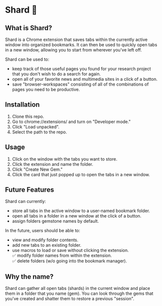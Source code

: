 # Shard :gem:

## What is Shard?
Shard is a Chrome extension that saves tabs within the currently active window into organized bookmarks. It can then be used to quickly open tabs in a new window, allowing you to start from wherever you've left off.

Shard can be used to:

* keep track of those useful pages you found for your research project that you don't wish to do a search for again.
* open all of your favorite news and multimedia sites in a click of a button.
* save "browser-workspaces" consisting of all of the combinations of pages you need to be productive.

## Installation
1) Clone this repo.
2) Go to chrome://extensions/ and turn on "Developer mode."
3) Click "Load unpacked".
4) Select the path to the repo.

## Usage
1) Click on the window with the tabs you want to store.
2) Click the extension and name the folder.
3) Click "Create New Gem."
4) Click the card that just popped up to open the tabs in a new window.

## Future Features
Shard can currently:

* store all tabs in the active window to a user-named bookmark folder.
* open all tabs in a folder in a new window at the click of a button.
* assign folders gemstone names by default.

In the future, users should be able to:

* view and modify folder contents.
* add new tabs to an existing folder.
* use macros to load or save without clicking the extension. \
:white_check_mark: modify folder names from within the extension. \
:white_check_mark: delete folders (w/o going into the bookmark manager).

## Why the name?
Shard can gather all open tabs (shards) in the current window and place them in a folder that you name (gem).
You can look through the gems that you've created and shatter them to restore a previous "session".
